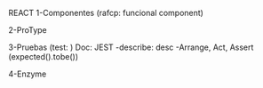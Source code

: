 REACT
1-Componentes (rafcp: funcional component)

2-ProType

3-Pruebas (test: ) Doc: JEST
-describe: desc
-Arrange, Act, Assert (expected().tobe())

4-Enzyme
